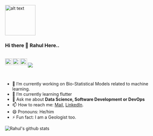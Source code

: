 <img src="https://github.com/rahul799/rahul799/blob/master/Hi.gif" alt="alt text" width="100" height="100" />

### Hi there 👋 Rahul Here..

<br/>
<a href="https://twitter.com/rahul_79911">
  <img align="left" alt="Rahul Agrawal | Twitter" width="22px" src="https://cdn.jsdelivr.net/npm/simple-icons@v3/icons/twitter.svg" />
</a>
<a href="https://www.linkedin.com/in/rahul-agrawal-0958a416a">
  <img align="left" alt="Rahul's LinkdeIN" width="22px" src="https://cdn.jsdelivr.net/npm/simple-icons@v3/icons/linkedin.svg" />
</a>
<a href="https://leetcode.com/rahul799/">
  <img align="left" alt="Rahul's Leetcode" width="22px" src="https://cdn.jsdelivr.net/npm/simple-icons@v3/icons/leetcode.svg" />
</a>

![](https://visitor-badge.glitch.me/badge?page_id=rahul799.rahul799)

<br />

- 🔭 I’m currently working on Bio-Statistical Models related to machine learning.
- 🌱 I’m currently learning flutter
- 💬 Ask me about **Data Science, Software Development or DevOps**
- 📫 How to reach me: [Mail](mailto:rahulagrawal799110@gmail.com), [LinkedIn](https://www.linkedin.com/in/rahul-agrawal-0958a416a).
- 😄 Pronouns: He/him
- ⚡ Fun fact: I am a Geologist too.

![Rahul's github stats](https://github-readme-stats.vercel.app/api?username=rahul799&show_icons=true&hide_border=true)

